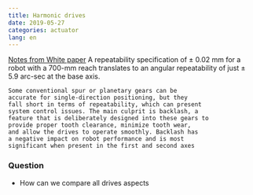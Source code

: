 ```yaml
---
title: Harmonic drives
date: 2019-05-27
categories: actuator
lang: en
---
```


[Notes from White paper](https://www.harmonicdrive.net/media/1770/hdllc-ebook20150326.pdf)
A repeatability specification of ± 0.02 mm for a robot with a 700-mm reach 
translates to an angular repeatability of just ± 5.9 arc-sec at the base axis. 

```
Some conventional spur or planetary gears can be
accurate for single-direction positioning, but they
fall short in terms of repeatability, which can present
system control issues. The main culprit is backlash, a
feature that is deliberately designed into these gears to
provide proper tooth clearance, minimize tooth wear,
and allow the drives to operate smoothly. Backlash has
a negative impact on robot performance and is most
significant when present in the first and second axes
```

### Question
* How can we compare all drives aspects
